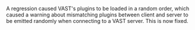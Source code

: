 A regression caused VAST's plugins to be loaded in a random order, which
caused a warning about mismatching plugins between client and server to
be emitted randomly when connecting to a VAST server. This is now fixed.
